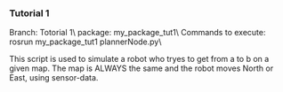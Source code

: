 ### Tutorial 1

Branch: Totorial 1\\
package: my_package_tut1\\
Commands to execute: rosrun my_package_tut1 plannerNode.py\\

This script is used to simulate a robot who tryes to get from a to b on a given map. The map is ALWAYS the same and the robot  moves North or East, using sensor-data.

